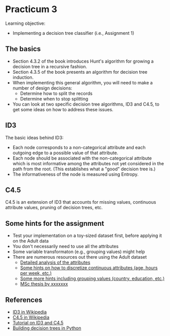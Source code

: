Practicum 3
===========

Learning objective:

  - Implementing a decision tree classifier (i.e., Assignment 1)
  

## The basics

  - Section 4.3.2 of the book introduces Hunt's algorithm for growing a decision tree in a recursive fashion.
  - Section 4.3.5 of the book presents an algorithm for decision tree induction.
  - When implementing this general algorithm, you will need to make a number of design decisions:
    * Determine how to split the records
    * Determine when to stop splitting
  - You can look at two specific decision tree algorithms, ID3 and C4.5, to get some ideas on how to address these issues.


## ID3

The basic ideas behind ID3:

  - Each node corresponds to a non-categorical attribute and each outgoing edge to a possible value of that attribute.
  - Each node should be associated with the non-categorical attribute which is most informative among the attributes not yet considered in the path from the root. (This establishes what a "good" decision tree is.)
  - The informativeness of the node is measured using Entropy.


## C4.5

C4.5 is an extension of ID3 that accounts for missing values, continuous attribute values, pruning of decision trees, etc.


## Some hints for the assignment

  - Test your implementation on a toy-sized dataset first, before applying it on the Adult data
  - You don't necessarily need to use all the attributes
  - Some variable transformaton (e.g., grouping values) might help
  - There are numerous resources out there using the Adult dataset
    * [Detailed analysis of the attributes](https://www.valentinmihov.com/2015/04/17/adult-income-data-set/)
    * [Some hints on how to discretize continuous attributes (age, hours per week, etc.)](http://artax.karlin.mff.cuni.cz/r-help/library/arules/html/Adult.html) 
    * [Some more hints including grouping values (country, education, etc.)](http://scg.sdsu.edu/dataset-adult_r/)
    * [MSc thesis by xxxxxxx](http://www.dataminingmasters.com/uploads/studentProjects/Earning_potential_report.pdf)

    
## References

  - [ID3 in Wikipedia](https://en.wikipedia.org/wiki/ID3_algorithm)
  - [C4.5 in Wikipedia](https://en.wikipedia.org/wiki/C4.5_algorithm)
  - [Tutorial on ID3 and C4.5](http://cis-linux1.temple.edu/~giorgio/cis587/readings/id3-c45.html)
  - [Building decision trees in Python](http://www.onlamp.com/pub/a/python/2006/02/09/ai_decision_trees.html)
    